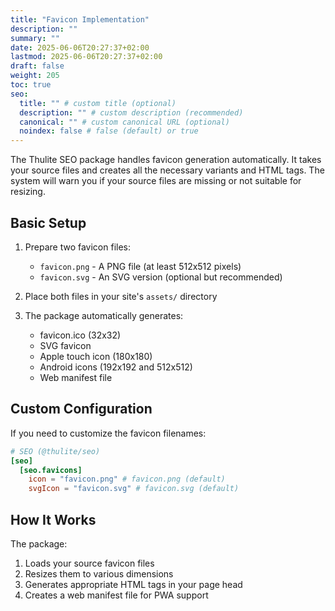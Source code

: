 ```yaml
---
title: "Favicon Implementation"
description: ""
summary: ""
date: 2025-06-06T20:27:37+02:00
lastmod: 2025-06-06T20:27:37+02:00
draft: false
weight: 205
toc: true
seo:
  title: "" # custom title (optional)
  description: "" # custom description (recommended)
  canonical: "" # custom canonical URL (optional)
  noindex: false # false (default) or true
---
```


The Thulite SEO package handles favicon generation automatically. It takes your source files and creates all the necessary variants and HTML tags. The system will warn you if your source files are missing or not suitable for resizing.

## Basic Setup

1. Prepare two favicon files:
   - `favicon.png` - A PNG file (at least 512x512 pixels)
   - `favicon.svg` - An SVG version (optional but recommended)

2. Place both files in your site's `assets/` directory

3. The package automatically generates:
   - favicon.ico (32x32)
   - SVG favicon
   - Apple touch icon (180x180)
   - Android icons (192x192 and 512x512)
   - Web manifest file

## Custom Configuration

If you need to customize the favicon filenames:

```toml {title="config/_default/params.toml"}
# SEO (@thulite/seo)
[seo]
  [seo.favicons]
    icon = "favicon.png" # favicon.png (default)
    svgIcon = "favicon.svg" # favicon.svg (default)
```

## How It Works

The package:

1. Loads your source favicon files
2. Resizes them to various dimensions
3. Generates appropriate HTML tags in your page head
4. Creates a web manifest file for PWA support
